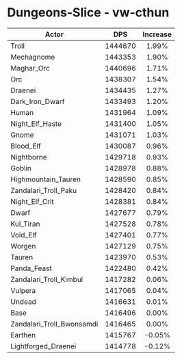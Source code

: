 # Dungeons-Slice - vw-cthun
| Actor | DPS | Increase |
|---|:---:|:---:|
|Troll|1444670|1.99%|
|Mechagnome|1443353|1.90%|
|Maghar_Orc|1440696|1.71%|
|Orc|1438307|1.54%|
|Draenei|1434435|1.27%|
|Dark_Iron_Dwarf|1433493|1.20%|
|Human|1431964|1.09%|
|Night_Elf_Haste|1431400|1.05%|
|Gnome|1431071|1.03%|
|Blood_Elf|1430087|0.96%|
|Nightborne|1429718|0.93%|
|Goblin|1428978|0.88%|
|Highmountain_Tauren|1428590|0.85%|
|Zandalari_Troll_Paku|1428420|0.84%|
|Night_Elf_Crit|1428381|0.84%|
|Dwarf|1427677|0.79%|
|Kul_Tiran|1427528|0.78%|
|Void_Elf|1427401|0.77%|
|Worgen|1427129|0.75%|
|Tauren|1423970|0.53%|
|Panda_Feast|1422480|0.42%|
|Zandalari_Troll_Kimbul|1417282|0.06%|
|Vulpera|1417065|0.04%|
|Undead|1416631|0.01%|
|Base|1416496|0.00%|
|Zandalari_Troll_Bwonsamdi|1416465|0.00%|
|Earthen|1415767|-0.05%|
|Lightforged_Draenei|1414778|-0.12%|
